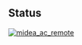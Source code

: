 ## Status

[![midea_ac_remote](https://catalog.flipperzero.one/application/midea_ac_remote/widget)](https://catalog.flipperzero.one/application/midea_ac_remote/page)
